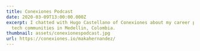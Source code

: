 ```yaml
---
title: Conexiones Podcast
date: 2020-03-09T13:00:00.000Z
excerpt: I chatted with Hugo Castellano of Conexiones about my career path, and
  tech communities in Medellin, Colombia.
thumbnail: assets/conexionespodcast.jpg
url: https://conexiones.io/makahernandez/
---
```

